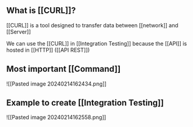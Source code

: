 ## What is [[CURL]]?

[[CURL]] is a tool designed to transfer data between [[network]] and [[Server]]

We can use the [[CURL]] in [[Integration Testing]] because the [[API]] is hosted in [[HTTP]] ([[API REST]])


## Most important [[Command]]

![[Pasted image 20240214162434.png]]

## Example to create [[Integration Testing]]
![[Pasted image 20240214162558.png]]
